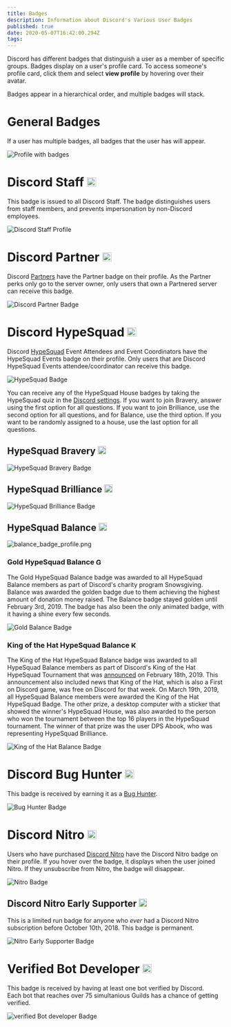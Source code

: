 ```yaml
---
title: Badges
description: Information about Discord's Various User Badges
published: true
date: 2020-05-07T16:42:00.294Z
tags: 
---
```


Discord has different badges that distinguish a user as a member of specific groups. Badges display on a user's profile card. To access someone's profile card, click them and select **view profile** by hovering over their avatar. 

Badges appear in a hierarchical order, and multiple badges will stack.

# General Badges
If a user has multiple badges, all badges that the user has will appear.

![Profile with badges](/uploads/badges/badges_profile.png "A General Overview of Badges")

# Discord Staff <img src="/uploads/badges/staff_badge.png" alt="Discord Staff Badge" width="21" height="21"/>
This badge is issued to all Discord Staff. The badge distinguishes users from staff members, and prevents impersonation by non-Discord employees.

![Discord Staff Profile](/uploads/badges/staff_badge_profile.png "A Staff Member's Badge")

# Discord Partner <img src="/uploads/badges/partner_badge.png" alt="Discord Partner Badge" width="21" height="21"/>
Discord [Partners](/partner) have the Partner badge on their profile. As the Partner perks only go to the server owner, only users that own a Partnered server can receive this badge.

![Discord Partner Badge](/uploads/badges/partner_badge_profile.png "A Discord Partner Badge")

# Discord HypeSquad <img src="/uploads/badges/hypesquad_badge.png" alt="HypeSquad Badge" width="21" height="21"/>
Discord [HypeSquad](/hypesquad) Event Attendees and Event Coordinators have the HypeSquad Events badge on their profile. Only users that are Discord HypeSquad Events attendee/coordinator can receive this badge. 

![HypeSquad Badge](/uploads/badges/hypesquad_badge_profile.png "A HypeSquad Event Member's Badge")

You can receive any of the HypeSquad House badges by taking the HypeSquad quiz in the [Discord settings](https://discordapp.com/settings/hypesquad-online). If you want to join Bravery, answer using the first option for all questions. If you want to join Brilliance, use the second option for all questions, and for Balance, use the third option. If you want to be randomly assigned to a house, use the last option for all questions.

## HypeSquad Bravery  <img src="/uploads/badges/bravery_badge.png" alt="HypeSquad Bravery Badge" width="19" height="19"/>

![HypeSquad Bravery Badge](/uploads/badges/bravery_badge_profile.png "HypeSquad Bravery Badge")

## HypeSquad Brilliance <img src="/uploads/badges/brilliance_badge.png" alt="HypeSquad Brilliance Badge" width="19" height="19"/>

![HypeSquad Brilliance Badge](/uploads/badges/brilliance_badge_profile.png "HypeSquad Brilliance Badge")

## HypeSquad Balance <img src="/uploads/badges/balance_badge.png" alt="HypeSquad Balance Badge" width="19" height="19"/>

![balance_badge_profile.png](/uploads/badges/balance_badge_profile.png "HypeSquad Balance Badge")

### Gold HypeSquad Balance <img src="/uploads/badges/balance_gold_badge.png" alt="Gold Balance Badge" width="15" height="15"/>

The Gold HypeSquad Balance badge was awarded to all HypeSquad Balance members as part of Discord's charity program Snowsgiving. Balance was awarded the golden badge due to them achieving the highest amount of donation money raised. The Balance badge stayed golden until February 3rd, 2019. The badge has also been the only animated badge, with it having a shine every few seconds.

![Gold Balance Badge](/uploads/badges/balance_gold_badge_profile.png "Gold Balance Badge")

### King of the Hat HypeSquad Balance <img src="/uploads/badges/balance_koth_badge.png" alt="King of the Hat Balance Badge" width="15" height="15"/>

The King of the Hat HypeSquad Balance badge was awarded to all HypeSquad Balance members as part of Discord's King of the Hat HypeSquad Tournament that was [announced](https://medium.com/king-of-the-hat/hat-is-free-this-week-and-this-week-only-v-f9fa0987688b) on February 18th, 2019. This announcement also included news that King of the Hat, which is also a First on Discord game, was free on Discord for that week. On March 19th, 2019, all HypeSquad Balance members were awarded the King of the Hat HypeSquad Badge. The other prize, a desktop computer with a sticker that showed the winner's HypeSquad House, was also awarded to the person who won the tournament between the top 16 players in the HypeSquad tournament. The winner of that prize was the user DPS Abook, who was representing HypeSquad Brilliance.

![King of the Hat Balance Badge](/uploads/badges/balance_koth_badge_profile.png "King of the Hat Balance Badge")

# Discord Bug Hunter <img src="/uploads/badges/bug_hunter_badge.png" alt="Bug Hunter Badge" width="21" height="21"/>
This badge is received by earning it as a [Bug Hunter](/bug-hunters).

![Bug Hunter Badge](/uploads/badges/bug_hunter_badge_profile.png "A Discord Bug Hunter Badge")

# Discord Nitro <img src="/uploads/badges/nitro_badge.png" alt="Nitro Badge" width="21" height="21"/>
Users who have purchased [Discord Nitro](/nitro) have the Discord Nitro badge on their profile. If you hover over the badge, it displays when the user joined Nitro. If they unsubscribe from Nitro, the badge will disappear. 

![Nitro Badge](/uploads/badges/nitro_badge_profile.png "A Nitro Discord User's Badge")

## Discord Nitro Early Supporter <img src="/uploads/badges/early_supporter_badge.png" alt="Early Supporter Badge" width="19" height="19"/>
This is a limited run badge for anyone who *ever* had a Discord Nitro subscription before October 10th, 2018. This badge is permanent.

![Nitro Early Supporter Badge](/uploads/badges/early_supporter_badge_profile.png "A Nitro Early Supporter Badge")

# Verified Bot Developer <img src="/uploads/badges/verified_developer_badge.png" alt="Verified Developer Badge" width="21" height="21"/>
This badge is received by having at least one bot verified by Discord.  
Each bot that reaches over 75 simultanious Guilds has a chance of getting verified.

![verified Bot developer Badge](/uploads/badges/verified_developer_badge_profile.png "A verified Developer Badge")